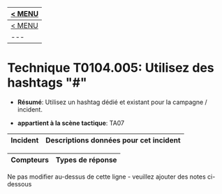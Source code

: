 |[< MENU](../README.md)|
|---|
|[< MENU](../../README.md)|
|---|
# Technique T0104.005: Utilisez des hashtags "#"

* **Résumé**: Utilisez un hashtag dédié et existant pour la campagne / incident.

* **appartient à la scène tactique**: TA07


|Incident |Descriptions données pour cet incident |
|-------- |-------------------- |



|Compteurs |Types de réponse |
|-------- |-------------- |


Ne pas modifier au-dessus de cette ligne - veuillez ajouter des notes ci-dessous